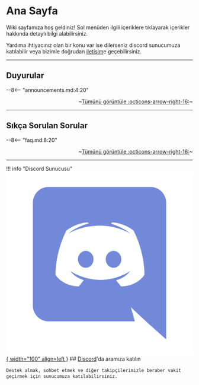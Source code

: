 # Ana Sayfa

Wiki sayfamıza hoş geldiniz! Sol menüden ilgili içeriklere tıklayarak içerikler hakkında detaylı bilgi alabilirsiniz.

Yardıma ihtiyacınız olan bir konu var ise dilerseniz discord sunucumuza katılabilir veya bizimle doğrudan [iletişim](contact.md)e geçebilirsiniz.

***

## Duyurular

--8<-- "announcements.md:4:20"

<span style="text-align: right; width: 100%; display: block">~[Tümünü görüntüle :octicons-arrow-right-16:](announcements.md)~</span>

***

## Sıkça Sorulan Sorular

--8<-- "faq.md:8:20"

<span style="text-align: right; width: 100%; display: block">~[Tümünü görüntüle :octicons-arrow-right-16:](faq.md)~</span>

***

!!! info "Discord Sunucusu"
    [![Discord](./img/discord.png){ width="100" align=left }](https://discord.gg/jyD5jn9Vpd)
    ## [Discord](https://discord.gg/jyD5jn9Vpd)'da aramıza katılın

    Destek almak, sohbet etmek ve diğer takipçilerimizle beraber vakit geçirmek için sunucumuza katılabilirsiniz.

